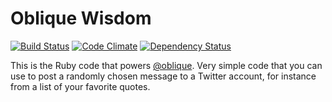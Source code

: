 # Oblique Wisdom

[![Build Status](https://secure.travis-ci.org/mattgillooly/oblique.png?branch=master)](http://travis-ci.org/mattgillooly/oblique) [![Code Climate](https://codeclimate.com/badge.png)](https://codeclimate.com/github/mattgillooly/oblique) [![Dependency Status](https://gemnasium.com/mattgillooly/oblique.png)](https://gemnasium.com/mattgillooly/oblique)

This is the Ruby code that powers [@oblique](http://twitter.com/oblique).  Very simple code that you can use to post a randomly chosen message to a Twitter account, for instance from a list of your favorite quotes.



